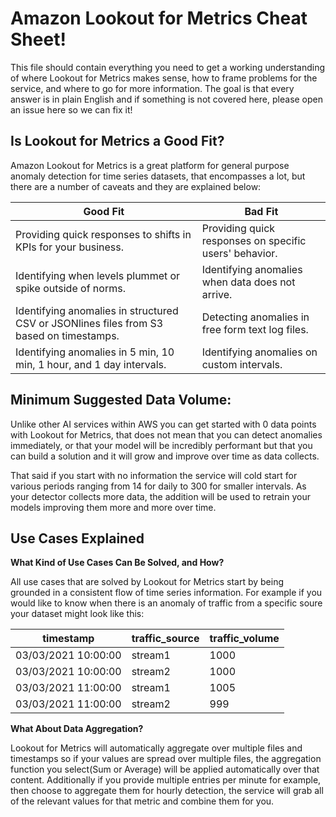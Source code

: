# Amazon Lookout for Metrics Cheat Sheet!

This file should contain everything you need to get a working understanding of where Lookout for Metrics makes sense, how to frame problems for the service, and where to go for more information. The goal is that every answer is in plain English and if something is not covered here, please open an issue here so we can fix it!

## Is Lookout for Metrics a Good Fit?

Amazon Lookout for Metrics is a great platform for general purpose anomaly detection for time series datasets, that encompasses a lot, but there are a number of caveats and they are explained below:

|Good Fit    |Bad Fit    |
|---    |---    |
| Providing quick responses to shifts in KPIs for your business.    | Providing quick responses on specific users' behavior.    |
| Identifying when levels plummet or spike outside of norms.    | Identifying anomalies when data does not arrive.    |
| Identifying anomalies in structured CSV or JSONlines files from S3 based on timestamps.    | Detecting anomalies in free form text log files.    |
| Identifying anomalies in 5 min, 10 min, 1 hour, and 1 day intervals.    | Identifying anomalies on custom intervals.    |


## Minimum Suggested Data Volume:

Unlike other AI services within AWS you can get started with 0 data points with Lookout for Metrics, that does not mean that you can detect anomalies immediately, or that your model will be incredibly performant but that you can build a solution and it will grow and improve over time as data collects.

That said if you start with no information the service will cold start for various periods ranging from 14 for daily to 300 for smaller intervals. As your detector collects more data, the addition will be used to retrain your models improving them more and more over time. 

## Use Cases Explained 

**What Kind of Use Cases Can Be Solved, and How?**

All use cases that are solved by Lookout for Metrics start by being grounded in a consistent flow of time series information. For example if you would like to know when there is an anomaly of traffic from a specific soure your dataset might look like this:

|timestamp    | traffic_source   | traffic_volume   |
|---    |---    | ---    |
|03/03/2021 10:00:00    | stream1    | 1000    |
|03/03/2021 10:00:00    | stream2    | 1000    |
|03/03/2021 11:00:00    | stream1    | 1005    |
|03/03/2021 11:00:00    | stream2    | 999    |


**What About Data Aggregation?**

Lookout for Metrics will automatically aggregate over multiple files and timestamps so if your values are spread over multiple files, the aggregation function you select(Sum or Average) will be applied automatically over that content. Additionally if you provide multiple entries per minute for example, then choose to aggregate them for hourly detection, the service will grab all of the relevant values for that metric and combine them for you.

